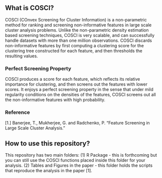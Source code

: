 ## What is COSCI?

COSCI (COnvex Screening for Cluster Information) is a non-parametric method for ranking and screening non-informative features in large scale cluster analysis problems. Unlike the non-parametric density estimation based screening techniques, COSCI is very
scalable, and can successfully handle datasets with more than one million observations. COSCI discards non-informative features by first computing a clustering score for the clustering tree constructed for each feature, and then thresholds the resulting values.

### Perfect Screening Property

COSCI produces a score for each feature, which reflects its relative importance for clustering, and then screens out the features with lower scores. It enjoys a perfect screening property in the sense that under mild regularity conditions on the densities of the features, COSCI screens out all the non-informative features with high probability.

### Reference
[1.] Banerjee, T., Mukherjee, G. and Radchenko, P. “Feature Screening in Large Scale Cluster Analysis.” 

## How to use this repository?

This repository has two main folders: (1) R Package - this is forthcoming but you can still use the COSCI functions placed inside this folder for your analysis. (2) Tables and Figures in the paper - this folder holds the scripts that reproduce the analysis in the paper [1].
